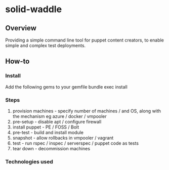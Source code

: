 # solid-waddle

## Overview
Providing a simple command line tool for puppet content creators, to enable simple and complex test deployments.

## How-to
### Install
Add the following gems to your gemfile
bundle exec install 

### Steps

1. provision machines - specify number of machines / and OS, along with the mechanism eg azure / docker / vmpooler
2. pre-setup - disable apt / configure firewall 
3. install puppet - PE / FOSS / Bolt
4. pre-test - build and install module
5. snapshot - allow rollbacks in vmpooler / vagrant
6. test - run rspec / inspec / serverspec / puppet code as tests
7. tear down - decommission machines

### Technologies used

